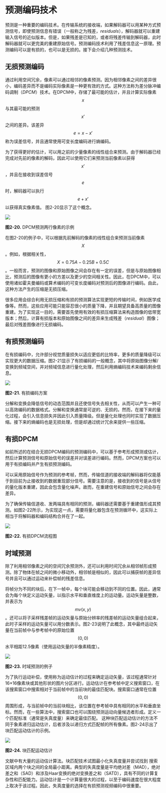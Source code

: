 # 预测编码技术
预测是一种重要的编码技术。在传输系统的接收端，如果解码器可以用某种方式预测信号，即使预测信息有错误（一般称之为残差，*residuals*），解码器就可以重建输入信号的近似版本。但是，如果残差是已知的，或者将残差传输到解码器，此时解码器就可以更完美的重建原始信号。预测编码技术利用了残差信息这一原理。预测编码可以是有损的，也可以是无损的。接下会介绍几种预测技术。

## 无损预测编码
通过利用空间冗余，像素可以通过相邻的像素预测。因为相邻像素之间的差异很小，编码差异而不是编码实际像素是一种更有效的方式。这种方法称为差分脉冲编码调制（*DPCM*）技术。在DPCM中，存储了最可能的估计，并且计算实际像素$$x$$与其最可能的预测$$x'$$之间的差异。该差异$$e=x-x'$$称为误差信号，并且通常使用可变长度编码进行熵编码。

为了获得更好的估计，可以用之前的少量像素的线性组合来预测。由于解码器已经完成对先前的像素的解码，因此可以使用它们来预测当前像素以获得$$x'$$，并且在接收到误差信号$$e$$时，解码器可以执行$$e + x'$$以获得真实像素值。 图2-20显示了这个概念。

![](../images/2_20.png)

**图2-20.** DPCM预测两行像素的示例

在图2-20的例子中，可以根据先前解码的像素的线性组合来预测当前像素$$X$$。例如，根据相关性，$$X = 0.75A - 0.25B + 0.5C$$。一般而言，预测的图像和原始图像之间会存在有一定的误差，但是与原始图像相比，预测后的图像有更小的方差以及更少的空间相关性。因此，在DPCM中，可以使用诸如霍夫曼编码或算术编码的可变长度编码对预测后的图像进行编码。由此，这种方法产生的压缩是无损压缩。

很多应用会综合利用无损压缩和有损的预测算法实现更短的传输时间，例如医学成像等。然而，这些应用可能只能容忍很小的质量下降，并且期望具备高质量的图像重建。为了实现这一目的，需要首先使用有效的有损压缩算法来构造图像的低带宽版本；然后，计算有损版本和原始图像之间的差异来生成残差（*residual*）图像；最后对残差图像进行无损编码。

## 有损预测编码
在有损编码中，允许部分视觉质量损失以适应更低的比特率，更多的质量降级可以实现更大的数据压缩。图2-21显示了有损编码的一般概念，其中将原始图像分解/变换到频域空间，并对频域信息进行量化处理，然后利用熵编码技术来编码剩余信息。

![](../images/2_21.png)

**图2-21.** 有损编码方案

分解和变换会降低信号的动态范围并且还使信号失去相关性，从而可以产生一种可以高效编码的数据格式。分解和变换通常是可逆的、无损的。然而，在接下来的量化过程，会引入信息损失并因此引入质量降级。但是量化处理也同时实现了数据压缩。接下来的熵编码也是无损处理，但是却通过统计冗余来提供一些压缩。

## 有损DPCM
如前所述的在结合无损DPCM编码的预测编码中，可以基于参考形成预测或估计，然后计算预测信号和原始信号的误差并对误差进行编码。然而，DPCM方案也可以用于有损编码并产生有损预测编码。

可以采用原始信号作为预测的参考帧，然而，传输信道的接收端的解码器将仅能基于到目前为止接收到的数据重现部分信号。需要注意的是，接收到的信号是从信号的量化版本重建，因此会包含量化噪声。故而，在重建信号和原始信号之间会存在差异。

为了确保传输信道收、发两端具有相同的预测，编码器还需要基于重建值形成其预测。如图2-22所示，为实现这一点，需要将量化器包含在预测循环中，这实际上相当于将解码器和编码结构合并在了一起。

![](../images/2_22.png)

**图2-22.** 有损DPCM流程图

## 时域预测
除了利用相邻像素之间的空间冗余预测外，还可以利用时间冗余从相邻帧形成预测。除了物体在帧之间的微小移动外，相邻帧是相似的，因此可以捕获帧的差异信号并且可以通过运动来补偿帧的残差信息。

将帧分为不同的块后，在下一帧中，每个块可能会移动到不同的位置。因此，通常会为每个块定义运动矢量，以指示水平和垂直维度上的运动量。运动矢量是整数，并表示为$$mv(x,y)$$。还可以将子采样残差帧的运动矢量与原始分辨率的残差帧的运动矢量组合起来，此时子采样的运动矢量可以用分数表示。图2-23说明了此概念，其中最终运动矢量在当前帧中与参考帧中的原始位置$$(0,0)$$水平相距12.5像素（使用运动矢量的半像素精度）。

![](../images/2_23.png)

**图2-23.** 时域预测的例子

为了执行运动补偿，使用称为运动估计的过程来确定运动矢量，该过程通常针对16×16像素块或其他形状的图片分区进行。运动估计在参考帧中定义搜索窗口，在该搜索窗口中搜索相对于当前帧中的当前块的最佳匹配块。搜索窗口通常在位置$$(0,0)$$周围形成，与当前帧中的当前块相比，该位置在参考帧中具有相同的水平和垂直坐标。然而，在一些算法中，搜索窗口也可以围绕预测运动向量候选者形成。定义一个匹配标准（通常是失真度量）来确定最佳匹配。
这种块匹配运动估计的方法不同于象素递归运动估计，后者涉及以递归方式匹配帧的所有像素。图2-24示出了块匹配运动估计的示例。

![](../images/2_24.png)

**图2-24.** 块匹配运动估计

文献中有大量的运动估计算法。块匹配技术试图最小化失真度量并尝试找到
搜索区域内两个块之间的全局最小距离。典型的失真度量是平均绝对差（MAD），绝对差之和（SAD）和涉及Haar变换的绝对变换差之和（SATD），具有不同的计算复杂性和匹配能力。运动估计是一个计算量很大的过程，以至于编码速度在很大程度上取决于该过程。因此，失真度量的选择在有损预测视频编码中很重要。

